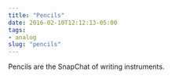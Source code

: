 ```yaml
---
title: "Pencils"
date: 2016-02-10T12:12:13-05:00
tags: 
- analog
slug: "pencils"
---
```


Pencils are the SnapChat of writing instruments.
